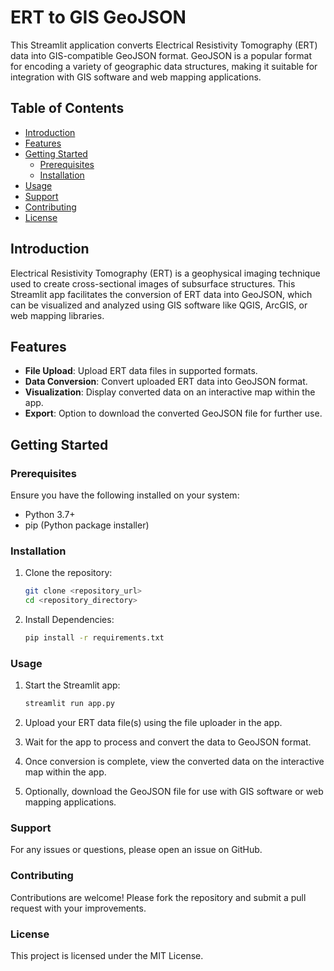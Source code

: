 # ERT to GIS GeoJSON

This Streamlit application converts Electrical Resistivity Tomography (ERT) data into GIS-compatible GeoJSON format. GeoJSON is a popular format for encoding a variety of geographic data structures, making it suitable for integration with GIS software and web mapping applications.

## Table of Contents

- [Introduction](#introduction)
- [Features](#features)
- [Getting Started](#getting-started)
  - [Prerequisites](#prerequisites)
  - [Installation](#installation)
- [Usage](#usage)
- [Support](#support)
- [Contributing](#contributing)
- [License](#license)

## Introduction

Electrical Resistivity Tomography (ERT) is a geophysical imaging technique used to create cross-sectional images of subsurface structures. This Streamlit app facilitates the conversion of ERT data into GeoJSON, which can be visualized and analyzed using GIS software like QGIS, ArcGIS, or web mapping libraries.

## Features

- **File Upload**: Upload ERT data files in supported formats.
- **Data Conversion**: Convert uploaded ERT data into GeoJSON format.
- **Visualization**: Display converted data on an interactive map within the app.
- **Export**: Option to download the converted GeoJSON file for further use.

## Getting Started

### Prerequisites

Ensure you have the following installed on your system:

- Python 3.7+
- pip (Python package installer)

### Installation

1. Clone the repository:

   ```bash
   git clone <repository_url>
   cd <repository_directory>
    ```
2. Install Dependencies:
    ```bash
    pip install -r requirements.txt
    ```

### Usage

1. Start the Streamlit app:
    ```bash
    streamlit run app.py
    ```

2. Upload your ERT data file(s) using the file uploader in the app.

3. Wait for the app to process and convert the data to GeoJSON format.

4. Once conversion is complete, view the converted data on the interactive map within the app.

5. Optionally, download the GeoJSON file for use with GIS software or web mapping applications.

### Support
For any issues or questions, please open an issue on GitHub.

### Contributing
Contributions are welcome! Please fork the repository and submit a pull request with your improvements.

### License
This project is licensed under the MIT License.